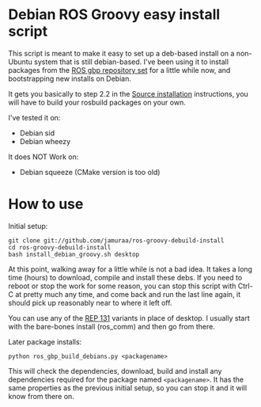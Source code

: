 # Debian ROS Groovy easy install script

This script is meant to make it easy to set up a deb-based install on a non-Ubuntu system that is still debian-based.  I've been using it to install packages from the [ROS gbp repository set][1] for a little while now, and bootstrapping new installs on Debian.

It gets you basically to step 2.2 in the [Source installation][3] instructions, you will have to build your rosbuild packages
on your own.

[1]: https://github.com/ros-gbp

I've tested it on:

 * Debian sid
 * Debian wheezy

It does NOT Work on:

 * Debian squeeze (CMake version is too old)

[3]: http://ros.org/wiki/groovy/Installation/Source#Build_the_rosbuild_Packages

# How to use

Initial setup:

    git clone git://github.com/jamuraa/ros-groovy-debuild-install
    cd ros-groovy-debuild-install
    bash install_debian_groovy.sh desktop

At this point, walking away for a little while is not a bad idea.  It takes a long time (hours) to download, compile and install these debs.  If you need to reboot or stop the work for some reason, you can stop this script with Ctrl-C at pretty much any time, and come back and run the last line again, it should pick up reasonably near to where it left off.

You can use any of the [REP 131][2] variants in place of desktop.  I usually start with the bare-bones install (ros\_comm) and then go from there.

[2]: http://ros.org/reps/rep-0131.html#variants

Later package installs:

    python ros_gbp_build_debians.py <packagename>

This will check the dependencies, download, build and install any dependencies required for the package named `<packagename>`.
It has the same properties as the previous initial setup, so you can stop it and it will know from there on.

